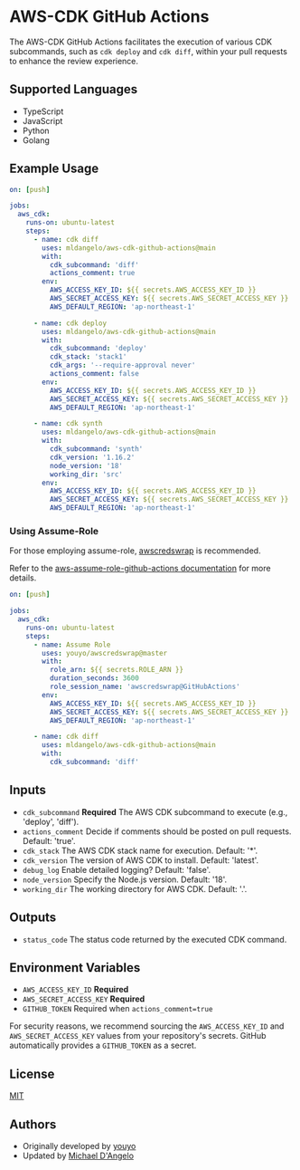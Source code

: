 # AWS-CDK GitHub Actions

The AWS-CDK GitHub Actions facilitates the execution of various CDK subcommands, such as `cdk deploy` and `cdk diff`, within your pull requests to enhance the review experience.

## Supported Languages

- TypeScript
- JavaScript
- Python
- Golang

## Example Usage

```yaml
on: [push]

jobs:
  aws_cdk:
    runs-on: ubuntu-latest
    steps:
      - name: cdk diff
        uses: mldangelo/aws-cdk-github-actions@main
        with:
          cdk_subcommand: 'diff'
          actions_comment: true
        env:
          AWS_ACCESS_KEY_ID: ${{ secrets.AWS_ACCESS_KEY_ID }}
          AWS_SECRET_ACCESS_KEY: ${{ secrets.AWS_SECRET_ACCESS_KEY }}
          AWS_DEFAULT_REGION: 'ap-northeast-1'

      - name: cdk deploy
        uses: mldangelo/aws-cdk-github-actions@main
        with:
          cdk_subcommand: 'deploy'
          cdk_stack: 'stack1'
          cdk_args: '--require-approval never'
          actions_comment: false
        env:
          AWS_ACCESS_KEY_ID: ${{ secrets.AWS_ACCESS_KEY_ID }}
          AWS_SECRET_ACCESS_KEY: ${{ secrets.AWS_SECRET_ACCESS_KEY }}
          AWS_DEFAULT_REGION: 'ap-northeast-1'

      - name: cdk synth
        uses: mldangelo/aws-cdk-github-actions@main
        with:
          cdk_subcommand: 'synth'
          cdk_version: '1.16.2'
          node_version: '18'
          working_dir: 'src'
        env:
          AWS_ACCESS_KEY_ID: ${{ secrets.AWS_ACCESS_KEY_ID }}
          AWS_SECRET_ACCESS_KEY: ${{ secrets.AWS_SECRET_ACCESS_KEY }}
          AWS_DEFAULT_REGION: 'ap-northeast-1'
```

### Using Assume-Role

For those employing assume-role, [awscredswrap](https://github.com/marketplace/actions/aws-assume-role-github-actions) is recommended.

Refer to the [aws-assume-role-github-actions documentation](https://github.com/marketplace/actions/aws-assume-role-github-actions#use-as-github-actions) for more details.

```yaml
on: [push]

jobs:
  aws_cdk:
    runs-on: ubuntu-latest
    steps:
      - name: Assume Role
        uses: youyo/awscredswrap@master
        with:
          role_arn: ${{ secrets.ROLE_ARN }}
          duration_seconds: 3600
          role_session_name: 'awscredswrap@GitHubActions'
        env:
          AWS_ACCESS_KEY_ID: ${{ secrets.AWS_ACCESS_KEY_ID }}
          AWS_SECRET_ACCESS_KEY: ${{ secrets.AWS_SECRET_ACCESS_KEY }}
          AWS_DEFAULT_REGION: 'ap-northeast-1'

      - name: cdk diff
        uses: mldangelo/aws-cdk-github-actions@main
        with:
          cdk_subcommand: 'diff'
```

## Inputs

- `cdk_subcommand` **Required** The AWS CDK subcommand to execute (e.g., 'deploy', 'diff').
- `actions_comment` Decide if comments should be posted on pull requests. Default: 'true'.
- `cdk_stack` The AWS CDK stack name for execution. Default: '*'.
- `cdk_version` The version of AWS CDK to install. Default: 'latest'.
- `debug_log` Enable detailed logging? Default: 'false'.
- `node_version` Specify the Node.js version. Default: '18'.
- `working_dir` The working directory for AWS CDK. Default: '.'.

## Outputs

- `status_code` The status code returned by the executed CDK command.

## Environment Variables

- `AWS_ACCESS_KEY_ID` **Required**
- `AWS_SECRET_ACCESS_KEY` **Required**
- `GITHUB_TOKEN` Required when `actions_comment=true`

For security reasons, we recommend sourcing the `AWS_ACCESS_KEY_ID` and `AWS_SECRET_ACCESS_KEY` values from your repository's secrets. GitHub automatically provides a `GITHUB_TOKEN` as a secret.

## License

[MIT](LICENSE)

## Authors

- Originally developed by [youyo](https://github.com/youyo)
- Updated by [Michael D'Angelo](https://github.com/mldangelo)
